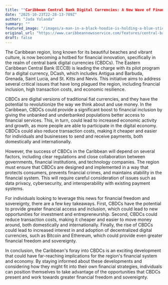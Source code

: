 ```yaml
---
title: ""Caribbean Central Bank Digital Currencies: A New Wave of Financial Inclusion, Efficiency, and Sovereignty""
date: "2025-10-23T22-28-13-789Z"
author: "Jada Yolanda"
summary: ""
featured_image: "/images/a-man-in-a-black-hoodie-is-holding-a-blue-sticker--WdaQcb2M9g-2025-10-23T22-28-13-789Z/header.jpg"
original_url: "https://www.caribbeannewsservice.com/features/central-bank-digital-currencies-could-transform-the-caribbean-s-financial-sector/"
draft: false
---
```


The Caribbean region, long known for its beautiful beaches and vibrant culture, is now becoming a hotbed for financial innovation, specifically in the realm of central bank digital currencies (CBDCs). The Eastern Caribbean Central Bank (ECCB) is leading the charge with its pilot program for a digital currency, DCash, which includes Antigua and Barbuda, Grenada, Saint Lucia, and St. Kitts and Nevis. This initiative aims to address several critical issues that have long plagued the region, including financial inclusion, high transaction costs, and economic resilience.

CBDCs are digital versions of traditional fiat currencies, and they have the potential to revolutionize the way we think about and use money. In the Caribbean, CBDCs could provide a significant boost to financial inclusion by giving the unbanked and underbanked populations better access to financial services. This, in turn, could lead to increased economic activity and growth, as more people are able to participate in the digital economy. CBDCs could also reduce transaction costs, making it cheaper and easier for individuals and businesses to send and receive payments, both domestically and internationally.

However, the success of CBDCs in the Caribbean will depend on several factors, including clear regulations and close collaboration between governments, financial institutions, and technology companies. The region must ensure that CBDCs are designed and implemented in a way that protects consumers, prevents financial crimes, and maintains stability in the financial system. This will require careful consideration of issues such as data privacy, cybersecurity, and interoperability with existing payment systems.

For individuals looking to leverage this news for financial freedom and sovereignty, there are a few key takeaways. First, CBDCs have the potential to provide greater financial access and inclusion, which could lead to new opportunities for investment and entrepreneurship. Second, CBDCs could reduce transaction costs, making it cheaper and easier to move money around, both domestically and internationally. Finally, the rise of CBDCs could lead to increased interest in and adoption of decentralized digital currencies, such as Bitcoin and Ethereum, which could provide even greater financial freedom and sovereignty.

In conclusion, the Caribbean's foray into CBDCs is an exciting development that could have far-reaching implications for the region's financial system and economy. By staying informed about these developments and considering how they might fit into their own financial strategies, individuals can position themselves to take advantage of the opportunities that CBDCs present and work towards greater financial freedom and sovereignty.
